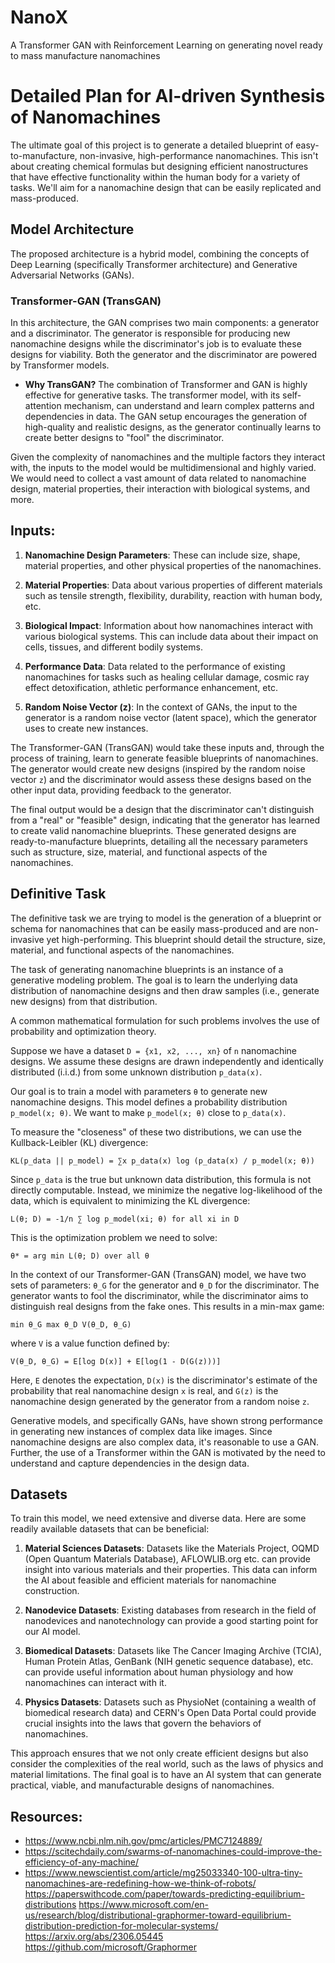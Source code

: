 # NanoX
A Transformer GAN with Reinforcement Learning on generating novel ready to mass manufacture nanomachines

# Detailed Plan for AI-driven Synthesis of Nanomachines

The ultimate goal of this project is to generate a detailed blueprint of easy-to-manufacture, non-invasive, high-performance nanomachines. This isn't about creating chemical formulas but designing efficient nanostructures that have effective functionality within the human body for a variety of tasks. We'll aim for a nanomachine design that can be easily replicated and mass-produced.

## Model Architecture
The proposed architecture is a hybrid model, combining the concepts of Deep Learning (specifically Transformer architecture) and Generative Adversarial Networks (GANs).



### Transformer-GAN (TransGAN)
In this architecture, the GAN comprises two main components: a generator and a discriminator. The generator is responsible for producing new nanomachine designs while the discriminator's job is to evaluate these designs for viability. Both the generator and the discriminator are powered by Transformer models.

- **Why TransGAN?** The combination of Transformer and GAN is highly effective for generative tasks. The transformer model, with its self-attention mechanism, can understand and learn complex patterns and dependencies in data. The GAN setup encourages the generation of high-quality and realistic designs, as the generator continually learns to create better designs to "fool" the discriminator.

Given the complexity of nanomachines and the multiple factors they interact with, the inputs to the model would be multidimensional and highly varied. We would need to collect a vast amount of data related to nanomachine design, material properties, their interaction with biological systems, and more. 

## Inputs:

1. **Nanomachine Design Parameters**: These can include size, shape, material properties, and other physical properties of the nanomachines.

2. **Material Properties**: Data about various properties of different materials such as tensile strength, flexibility, durability, reaction with human body, etc.

3. **Biological Impact**: Information about how nanomachines interact with various biological systems. This can include data about their impact on cells, tissues, and different bodily systems.

4. **Performance Data**: Data related to the performance of existing nanomachines for tasks such as healing cellular damage, cosmic ray effect detoxification, athletic performance enhancement, etc.

5. **Random Noise Vector (z)**: In the context of GANs, the input to the generator is a random noise vector (latent space), which the generator uses to create new instances.

The Transformer-GAN (TransGAN) would take these inputs and, through the process of training, learn to generate feasible blueprints of nanomachines. The generator would create new designs (inspired by the random noise vector `z`) and the discriminator would assess these designs based on the other input data, providing feedback to the generator.

The final output would be a design that the discriminator can't distinguish from a "real" or "feasible" design, indicating that the generator has learned to create valid nanomachine blueprints. These generated designs are ready-to-manufacture blueprints, detailing all the necessary parameters such as structure, size, material, and functional aspects of the nanomachines.

## Definitive Task
The definitive task we are trying to model is the generation of a blueprint or schema for nanomachines that can be easily mass-produced and are non-invasive yet high-performing. This blueprint should detail the structure, size, material, and functional aspects of the nanomachines.

The task of generating nanomachine blueprints is an instance of a generative modeling problem. The goal is to learn the underlying data distribution of nanomachine designs and then draw samples (i.e., generate new designs) from that distribution. 

A common mathematical formulation for such problems involves the use of probability and optimization theory.

Suppose we have a dataset `D = {x1, x2, ..., xn}` of `n` nanomachine designs. We assume these designs are drawn independently and identically distributed (i.i.d.) from some unknown distribution `p_data(x)`.

Our goal is to train a model with parameters `θ` to generate new nanomachine designs. This model defines a probability distribution `p_model(x; θ)`. We want to make `p_model(x; θ)` close to `p_data(x)`.

To measure the "closeness" of these two distributions, we can use the Kullback-Leibler (KL) divergence:

`KL(p_data || p_model) = ∑x p_data(x) log (p_data(x) / p_model(x; θ))`

Since `p_data` is the true but unknown data distribution, this formula is not directly computable. Instead, we minimize the negative log-likelihood of the data, which is equivalent to minimizing the KL divergence:

`L(θ; D) = -1/n ∑ log p_model(xi; θ) for all xi in D`

This is the optimization problem we need to solve:

`θ* = arg min L(θ; D) over all θ`

In the context of our Transformer-GAN (TransGAN) model, we have two sets of parameters: `θ_G` for the generator and `θ_D` for the discriminator. The generator wants to fool the discriminator, while the discriminator aims to distinguish real designs from the fake ones. This results in a min-max game:

`min θ_G max θ_D V(θ_D, θ_G)`

where `V` is a value function defined by:

`V(θ_D, θ_G) = E[log D(x)] + E[log(1 - D(G(z)))]`

Here, `E` denotes the expectation, `D(x)` is the discriminator's estimate of the probability that real nanomachine design `x` is real, and `G(z)` is the nanomachine design generated by the generator from a random noise `z`.

Generative models, and specifically GANs, have shown strong performance in generating new instances of complex data like images. Since nanomachine designs are also complex data, it's reasonable to use a GAN. Further, the use of a Transformer within the GAN is motivated by the need to understand and capture dependencies in the design data.


## Datasets
To train this model, we need extensive and diverse data. Here are some readily available datasets that can be beneficial:

1. **Material Sciences Datasets**: Datasets like the Materials Project, OQMD (Open Quantum Materials Database), AFLOWLIB.org etc. can provide insight into various materials and their properties. This data can inform the AI about feasible and efficient materials for nanomachine construction.

2. **Nanodevice Datasets**: Existing databases from research in the field of nanodevices and nanotechnology can provide a good starting point for our AI model.

3. **Biomedical Datasets**: Datasets like The Cancer Imaging Archive (TCIA), Human Protein Atlas, GenBank (NIH genetic sequence database), etc. can provide useful information about human physiology and how nanomachines can interact with it.

4. **Physics Datasets**: Datasets such as PhysioNet (containing a wealth of biomedical research data) and CERN's Open Data Portal could provide crucial insights into the laws that govern the behaviors of nanomachines.

This approach ensures that we not only create efficient designs but also consider the complexities of the real world, such as the laws of physics and material limitations. The final goal is to have an AI system that can generate practical, viable, and manufacturable designs of nanomachines.

## Resources:

* https://www.ncbi.nlm.nih.gov/pmc/articles/PMC7124889/
* https://scitechdaily.com/swarms-of-nanomachines-could-improve-the-efficiency-of-any-machine/
* https://www.newscientist.com/article/mg25033340-100-ultra-tiny-nanomachines-are-redefining-how-we-think-of-robots/
  https://paperswithcode.com/paper/towards-predicting-equilibrium-distributions https://www.microsoft.com/en-us/research/blog/distributional-graphormer-toward-equilibrium-distribution-prediction-for-molecular-systems/ https://arxiv.org/abs/2306.05445 https://github.com/microsoft/Graphormer
